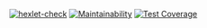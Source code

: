 [![hexlet-check](https://github.com/Kate1199/php-project-lvl4/actions/workflows/hexlet-check.yml/badge.svg)](https://github.com/Kate1199/php-project-lvl4/actions/workflows/hexlet-check.yml)
[![Maintainability](https://api.codeclimate.com/v1/badges/d1c62c26a8c94f3fc4f9/maintainability)](https://codeclimate.com/github/Kate1199/php-project-lvl4/maintainability)
[![Test Coverage](https://api.codeclimate.com/v1/badges/d1c62c26a8c94f3fc4f9/test_coverage)](https://codeclimate.com/github/Kate1199/php-project-lvl4/test_coverage)
